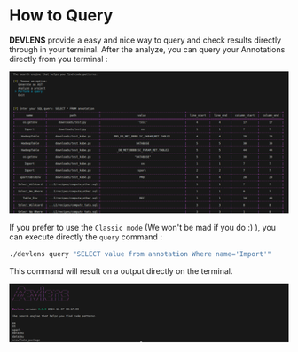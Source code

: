 # How to Query

**DEVLENS** provide a easy and nice way to query and check results directly through in your terminal.
After the analyze, you can query your Annotations directly from you terminal :

![query](/../static/img/query/query.png?raw=true "query")


If you prefer to use the `Classic mode` (We won't be mad if you do :) ), you can execute directly the `query` command :

```bash
./devlens query "SELECT value from annotation Where name='Import'"
```
This command will result on a output directly on the terminal.

![classic](/../static/img/query/classic.png?raw=true "classic")



